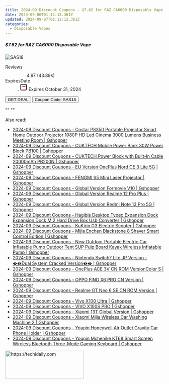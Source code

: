 ```yaml
---
title: 2024-09 Discount Coupons - $7.62 for RAZ CA6000 Disposable Vape | EightVape
date: 2024-09-06T01:12:12.361Z
updated: 2024-09-07T01:12:12.361Z
categories:
  - Disposable Vapes
---
```



<div class="max-w-4xl mx-auto grid grid-cols-1 lg:max-w-5xl lg:gap-x-20 lg:grid-cols-2">
  <div class="relative p-3 col-start-1 row-start-1 flex flex-col-reverse rounded-lg bg-gradient-to-t from-black/75 via-black/0 sm:bg-none sm:row-start-2 sm:p-0 lg:row-start-1">
    <h5 class="mt-1 text-lg font-semibold text-white sm:text-slate-900 md:text-2xl dark:sm:text-white">$7.62 for RAZ CA6000 Disposable Vape</h5>
  </div>
  
  <div class="col-start-1 col-end-3 row-start-1 grid gap-4 sm:mb-6 sm:grid-cols-4 lg:col-start-2 lg:row-span-6 lg:row-end-6 lg:mb-0 lg:gap-6">
      <img src="&quot;&quot;" onClick="javascript:window.open(decodeURIComponent('%22https%3A%2F%2Fwww.shareasale.com%2Fu.cfm%3Fd%3D1231539%26m%3D59344%26u%3D4338022%22'), '_blank');void(0);" alt="SAS18" class="h-60 w-full rounded-lg object-cover sm:col-span-2 sm:h-52 lg:col-span-full" loading="lazy" />
    
  </div>
  <dl class="row-start-2 mt-4 flex items-center text-xs font-medium sm:row-start-3 sm:mt-1 md:mt-2.5 lg:row-start-2">
    <dt class="sr-only">Reviews</dt>
    <dd class="flex items-center text-indigo-600 dark:text-indigo-400">
      <svg width="24" height="24" fill="none" aria-hidden="true" class="mr-1 stroke-current dark:stroke-indigo-500">
        <path d="m12 5 2 5h5l-4 4 2.103 5L12 16l-5.103 3L9 14l-4-4h5l2-5Z" stroke-width="2" stroke-linecap="round" stroke-linejoin="round" />
      </svg>
      <span>4.97 <span class="font-normal text-slate-400">(43.89k)</span></span>
    </dd>
    <dt class="sr-only">ExpiresDate</dt>
    <dd class="flex items-center">
      <svg width="2" height="2" aria-hidden="true" fill="currentColor" class="mx-3 text-slate-300">
        <circle cx="1" cy="1" r="1" />
      </svg>
      <svg width="24" height="24" viewBox="0 0 24 24" fill="none" stroke="currentColor" stroke-width="2">
        <rect x="3" y="3" width="18" height="18" rx="2" fill="#fff" />
        <path d="M6 10L18 10" stroke="red" stroke-width="2" fill="none" />
        <path d="M10 6L10 18" stroke="#fff" stroke-width="2" fill="none" />
      </svg>
      Expires October 31, 2024    </dd>
  </dl>
  <div class="col-start-1 row-start-3 mt-4 self-center sm:col-start-2 sm:row-span-2 sm:row-start-2 sm:mt-0 lg:col-start-1 lg:row-start-3 lg:row-end-4 lg:mt-6">
    <button type="button" onClick="javascript:window.open(decodeURIComponent('%22https%3A%2F%2Fwww.shareasale.com%2Fu.cfm%3Fd%3D1231539%26m%3D59344%26u%3D4338022%22'), '_blank');void(0);" class="rounded-lg bg-red-600 px-3 py-2 text-sm font-medium leading-6 text-white">GET DEAL</button>
    <button type="button" onClick="javascript:window.open(decodeURIComponent('%22https%3A%2F%2Fwww.shareasale.com%2Fu.cfm%3Fd%3D1231539%26m%3D59344%26u%3D4338022%22'), '_blank');void(0);" class="border-dashed border-2 border-indigo-600 bg-green-100 text-sm leading-6 font-medium py-2 px-3 rounded-lg">Coupon Code: SAS18</button>
  </div>
  <p class="col-start-1 mt-4 text-sm leading-6 sm:col-span-2 lg:col-span-1 lg:row-start-4 lg:mt-6 dark:text-slate-400">
    "" 
""  </p>
</div>
<span class="atpl-alsoreadstyle">Also read:</span>
<div><ul>
<li><a href="https://coupons.techidaily.com/coupon-1117877-share-97331-sale/"><u>2024-09 Discount Coupons - Costar PS350 Portable Projector Smart Home Outdoor Projector 1080P HD Led Cinema 3000 Lumens Business Meeting Room | Gshopper</u></a></li>
<li><a href="https://coupons.techidaily.com/coupon-1117881-share-97331-sale/"><u>2024-09 Discount Coupons - CUKTECH Mobile Power Bank 30W Power Block PB100 | Gshopper</u></a></li>
<li><a href="https://coupons.techidaily.com/coupon-1117880-share-97331-sale/"><u>2024-09 Discount Coupons - CUKTECH Power Block with Built-In Cable 20000mAh PB200N | Gshopper</u></a></li>
<li><a href="https://coupons.techidaily.com/coupon-1117886-share-97331-sale/"><u>2024-09 Discount Coupons - EU Version OnePlus Nord CE 3 Lite 5G | Gshopper</u></a></li>
<li><a href="https://coupons.techidaily.com/coupon-1117884-share-97331-sale/"><u>2024-09 Discount Coupons - FENGMI S5 Mini Laser Projector | Gshopper</u></a></li>
<li><a href="https://coupons.techidaily.com/coupon-1117873-share-97331-sale/"><u>2024-09 Discount Coupons - Global Version Formovie V10 | Gshopper</u></a></li>
<li><a href="https://coupons.techidaily.com/coupon-1117888-share-97331-sale/"><u>2024-09 Discount Coupons - Global Version Realme 12 Pro Plus | Gshopper</u></a></li>
<li><a href="https://coupons.techidaily.com/coupon-1117811-share-97331-sale/"><u>2024-09 Discount Coupons - Global Version Redmi Note 13 Pro 5G | Gshopper</u></a></li>
<li><a href="https://coupons.techidaily.com/coupon-1117810-share-97331-sale/"><u>2024-09 Discount Coupons - Hagibis Desktop Typec Expansion Dock Expansion Dock M.2 Hard Drive Box Usb Converter | Gshopper</u></a></li>
<li><a href="https://coupons.techidaily.com/coupon-1117872-share-97331-sale/"><u>2024-09 Discount Coupons - KuKirin G3 Electric Scooter | Gshopper</u></a></li>
<li><a href="https://coupons.techidaily.com/coupon-1117879-share-97331-sale/"><u>2024-09 Discount Coupons - Mijia Enchen Blackstone 8 Shaver Smart Control Edition | Gshopper</u></a></li>
<li><a href="https://coupons.techidaily.com/coupon-1117891-share-97331-sale/"><u>2024-09 Discount Coupons - New Outdoor Portable Electric Car Inflatable Pump Outdoor Tent SUP Pulp Board Kayak Wireless Inflatable Pump | Gshopper</u></a></li>
<li><a href="https://coupons.techidaily.com/coupon-1117876-share-97331-sale/"><u>2024-09 Discount Coupons - Nintendo Switch? Lite JP Version - ��Dual System Cracked Version�� | Gshopper</u></a></li>
<li><a href="https://coupons.techidaily.com/coupon-1117874-share-97331-sale/"><u>2024-09 Discount Coupons - OnePlus ACE 3V CN ROM VersionColor S | Gshopper</u></a></li>
<li><a href="https://coupons.techidaily.com/coupon-1117889-share-97331-sale/"><u>2024-09 Discount Coupons - OPPO FIND X6 PRO CN Version | Gshopper</u></a></li>
<li><a href="https://coupons.techidaily.com/coupon-1117885-share-97331-sale/"><u>2024-09 Discount Coupons - Realme GT Neo 6 SE CN ROM Version | Gshopper</u></a></li>
<li><a href="https://coupons.techidaily.com/coupon-1117890-share-97331-sale/"><u>2024-09 Discount Coupons - Vivo X100 Ultra | Gshopper</u></a></li>
<li><a href="https://coupons.techidaily.com/coupon-1117883-share-97331-sale/"><u>2024-09 Discount Coupons - VIVO X100S PRO | Gshopper</u></a></li>
<li><a href="https://coupons.techidaily.com/coupon-1117887-share-97331-sale/"><u>2024-09 Discount Coupons - Xiaomi 13T Global Version | Gshopper</u></a></li>
<li><a href="https://coupons.techidaily.com/coupon-1117878-share-97331-sale/"><u>2024-09 Discount Coupons - Xiaomi Mijia Wireless Car Washing Machine 2 | Gshopper</u></a></li>
<li><a href="https://coupons.techidaily.com/coupon-1117882-share-97331-sale/"><u>2024-09 Discount Coupons - Youpin Honeywell Air Outlet Gravity Car Phone Holder | Gshopper</u></a></li>
<li><a href="https://coupons.techidaily.com/coupon-1117875-share-97331-sale/"><u>2024-09 Discount Coupons - Youpin Mchenike KT68 Smart Screen Wireless Bluetooth Three-Mode Gaming Keyboard | Gshopper</u></a></li>
</ul></div>

<ins class="adsbygoogle"
      style="display:block"
      data-ad-client="ca-pub-7571918770474297"
      data-ad-slot="8358498916"
      data-ad-format="auto"
      data-full-width-responsive="true"></ins>
<!-- affiliate ads begin -->
<a href="https://aligracehair.sjv.io/c/5597632/2135398/19272" target="_top" id="2135398">
  <img src="//a.impactradius-go.com/display-ad/19272-2135398" border="0" alt="https://techidaily.com" width="250" height="90"/>
</a>
<img height="0" width="0" src="https://aligracehair.sjv.io/i/5597632/2135398/19272" style="position:absolute;visibility:hidden;" border="0" />
<!-- affiliate ads end -->